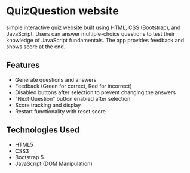 # QuizQuestion website

simple interactive quiz website built using HTML, CSS (Bootstrap), and JavaScript. Users can answer multiple-choice questions to test their knowledge of JavaScript fundamentals. The app provides feedback and shows score at the end.

## Features

- Generate questions and answers
- Feedback (Green for correct, Red for incorrect)
- Disabled buttons after selection to prevent changing the answers
- "Next Question" button enabled after selection
- Score tracking and display
- Restart functionality with reset score

## Technologies Used

- HTML5
- CSS3
- Bootstrap 5
- JavaScript (DOM Manipulation)
